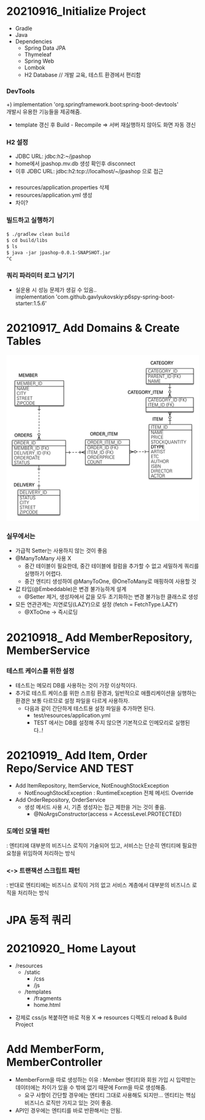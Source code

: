 # 20210916_Initialize Project
- Gradle
- Java
- Dependencies
  - Spring Data JPA
  - Thymeleaf
  - Spring Web
  - Lombok
  - H2 Database // 개발 교육, 테스트 환경에서 편리함

### DevTools
+) implementation 'org.springframework.boot:spring-boot-devtools'   
개발시 유용한 기능들을 제공해줌.
- template 갱신 후 Build - Recompile => 서버 재실행하지 않아도 화면 자동 갱신

### H2 설정
- JDBC URL: jdbc:h2:~/jpashop
- home에서 jpashop.mv.db 생성 확인후 disconnect
- 이후 JDBC URL: jdbc:h2:tcp://localhost/~/jpashop 으로 접근

### 
- resources/application.properties 삭제
- resources/application.yml 생성
- 차이?

### 빌드하고 실행하기
````
$ ./gradlew clean build
$ cd build/libs
$ ls
$ java -jar jpashop-0.0.1-SNAPSHOT.jar
^C
````

### 쿼리 파라미터 로그 남기기
- 실운용 시 성능 문제가 생길 수 있음..  
implementation 'com.github.gavlyukovskiy:p6spy-spring-boot-starter:1.5.6'


# 20210917_ Add Domains & Create Tables

![img.png](img.png)

### 실무에서는
- 가급적 Setter는 사용하지 않는 것이 좋음
- @ManyToMany 사용 X 
  - 중간 테이블이 필요한데, 중간 테이블에 컬럼을 추가할 수 없고 세밀하게 쿼리를 실행하기 어렵다.
  - 중간 엔티티 생성하여 @ManyToOne, @OneToMany로 매핑하여 사용할 것
- 값 타입(@Embeddable)은 변경 불가능하게 설계
  - @Setter 제거, 생성자에서 값을 모두 초기화하는 변경 불가능한 클래스로 생성
- 모든 연관관계는 지연로딩(LAZY)으로 설정 (fetch = FetchType.LAZY)
  - @XToOne -> 즉시로딩

# 20210918_ Add MemberRepository, MemberService

### 테스트 케이스를 위한 설정
- 테스트는 메모리 DB를 사용하는 것이 가장 이상적이다.
- 추가로 테스트 케이스를 위한 스프링 환경과, 일반적으로 애플리케이션을 실행하는 환경은 보통 다르므로 설정 파일을 다르게 사용하자. 
  - 다음과 같이 간단하게 테스트용 설정 파일을 추가하면 된다.
    - test/resources/application.yml
    - TEST 에서는 DB를 설정해 주지 않으면 기본적으로 인메모리로 실행된다..!
  
# 20210919_ Add Item, Order Repo/Service AND TEST
- Add ItemRepository, ItemService, NotEnoughStockException
  - NotEnoughStockException : RuntimeException 전체 메서드 Override
- Add OrderRepository, OrderService
  - 생성 메서드 사용 시, 기존 생성자는 접근 제한을 거는 것이 좋음.
    - @NoArgsConstructor(access = AccessLevel.PROTECTED)
  
### 도메인 모델 패턴
: 엔티티에 대부분의 비즈니스 로직이 기술되어 있고, 서비스는 단순히 엔티티에 필요한 요청을 위임하여 처리하는 방식
### <-> 트랜잭션 스크립트 패턴
: 반대로 엔티티에는 비즈니스 로직이 거의 없고 서비스 계층에서 대부분의 비즈니스 로직을 처리하는 방식

# JPA 동적 쿼리

# 20210920_ Home Layout
- /resources
  - /static
    - /css
    - /js
  - /templates
    - /fragments
    - home.html
    
* 강제로 css/js 복붙하면 바로 적용 X => resources 디렉토리 reload & Build Project

# Add MemberForm, MemberController
- MemberForm을 따로 생성하는 이유 : Member 엔티티와 회원 가입 시 입력받는 데이터에는 차이가 있을 수 밖에 없기 때문에 Form을 따로 생성해줌.
  - 요구 사항이 간단할 경우에는 엔티티 그대로 사용해도 되지만... 엔티티는 핵심 비즈니스 로직만 가지고 있는 것이 좋음.
- API인 경우에는 엔티티를 바로 반환해서는 안됨.
